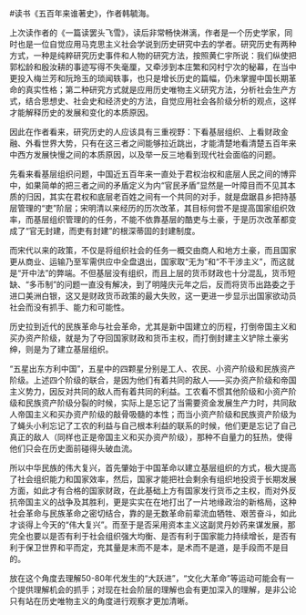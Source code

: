 #读书《五百年来谁著史》，作者韩毓海。

上次读作者的《一篇读罢头飞雪》，读后非常畅快淋漓，作者是一个历史学家，同时也是一位自觉应用马克思主义社会学说到历史研究中去的学者。研究历史有两种方式，一种是纯粹研究历史事件和人物的研究方法，按照黄仁宇所说：我们纵使把郭松龄和殷汝耕的事迹写得不失毫厘，又牵涉到本庄繁和冈村宁次的秘幕，在当中更投入梅兰芳和阮玲玉的琐闻轶事，也只是增长历史的篇幅，仍未掌握中国长期革命的真实性格；第二种研究方式就是应用历史唯物主义研究方法，分析社会生产方式，结合思想史、社会史和经济史的方法，自觉应用社会各阶级分析的观点，这样才能解释历史的发展和变化的本质原因。

因此在作者看来，研究历史的人应该具有三重视野：下看基层组织、上看财政金融、外看世界大势，只有在这三者之间能够拉近跳出，才能清楚地看清楚五百年来中西方发展快慢之间的本质原因，以及举一反三地看到现代社会面临的问题。

先看来看基层组织问题，中国近五百年来一直处于君权治权和底层人民之间的博弈中，如果简单的把三者之间的矛盾定义为内“官民矛盾”显然是一叶障目而不见其本质的归因，其实在君权和底层老百姓之间有一个共同的对手，就是盘踞县乡把持基层管理的“吏”阶层；宋明清以来经历的历次改革，其目标何尝不是提高国家组织效率，而基层组织管理的的任务，不能不依靠基层的酷吏与土豪，于是历次改革都变成了“官无封建，而吏有封建”的根深蒂固的封建制度。

而宋代以来的政策，不仅是将组织社会的任务一概交由商人和地方土豪，而且国家更从商业、运输乃至军需供应中全盘退出，国家取“无为”和“不干涉主义”，而这就是“开中法”的弊端。不但基层没有组织，而且上层的货币财政也十分混乱，货币短缺、“多币制”的问题一直没有解决，到了明隆庆元年之后，反而将货币出路委之于进口美洲白银，这又是财政货币政策的最大失败，这一更进一步显示出国家欲动员社会而没有抓手、能力和可能性。

历史拉到近代的民族革命与社会革命，尤其是新中国建立的历程，打倒帝国主义和买办资产阶级，就是为了夺回国家财政和货币主权，而打倒封建主义铲除土豪劣绅，则是为了建立基层组织。

“五星出东方利中国”，五星中的四颗星分别是工人、农民、小资产阶级和民族资产阶级。上述四个阶级的联合，是因为他们有着共同的敌人——买办资产阶级和帝国主义势力，因反对共同的敌人而有着共同的利益。工农看不惯其他阶级和小资产阶级和民族资产阶级分裂的时候，实际上是忘记了当需要资金发展生产力时，共同敌人帝国主义和买办资产阶级的敲骨吸髓的本性；而当小资产阶级和民族资产阶级为了蝇头小利忘记了工农的利益与自己根本利益的联系的时候，他们更是忘记了自己真正的敌人（同样也正是帝国主义和买办资产阶级），那种不自量力的狂热，使得他们只会在历史面前碰得头破血流。

所以中华民族的伟大复兴，首先肇始于中国革命以建立基层组织的方式，极大提高了社会组织能力和国家效率，然后，国家才能把社会剩余有组织地投资于长期发展方面，如此才有合格的国家财政，在此基础上方有国家发行货币之主权，而对外反抗帝国主义的战争及其胜利，更是实实在在地打出了一片地缘政治的新格局，这种社会革命与民族革命之密切结合，靠的是无数革命前辈流血牺牲、艰苦奋斗，如此才谈得上今天的“伟大复兴”。而至于是否采用资本主义这副灵丹妙药来谋发展，那完全也要以是否有利于社会组织强大均衡、是否有利于国家能力持续增长，是否有利于保卫世界和平而定，充其量是末而不是本，是术而不是道，是手段而不是目的。

放在这个角度去理解50-80年代发生的“大跃进”，“文化大革命”等运动可能会有一个提供理解机会的抓手；对现在社会阶层的理解也会有更加深入的理解，是非公论只有站在历史唯物主义的角度进行观察才更加清晰。


